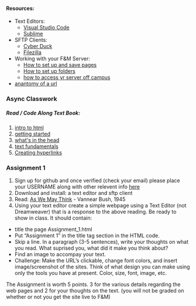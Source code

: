 #### Resources:
* Text Editors:
  * [Visual Studio Code](https://code.visualstudio.com/)
  * [Sublime](https://www.sublimetext.com/)
* SFTP Clients:
  * [Cyber Duck](https://cyberduck.io/)
  * [Filezilla]( https://filezilla-project.org/)
* Working with your F&M Server:
  * [How to set up and save pages](https://fm.hunter.cuny.edu/dept/wp-content/uploads/MEDP150-Support-How-set-up-and-save-pages.pdf)
  * [How to set up folders](https://fm.hunter.cuny.edu/dept/wp-content/uploads/MEDP150-Support-How-to-set-up-folders.pdf)
  * [how to access yr server off campus](https://fm.hunter.cuny.edu/resources/support/accessing-your-undergraduate-home-directory/)
* [anantomy of a url](https://websitebuilders.com/how-to/web-at-a-glance/url-anatomy/)


### Async Classwork
##### Read / Code Along Text Book: 
  1. [intro to html](https://developer.mozilla.org/en-US/docs/Learn/HTML/Introduction_to_HTML)
  2. [getting started](https://developer.mozilla.org/en-US/docs/Learn/HTML/Introduction_to_HTML/Getting_started)
  3. [what's in the head](https://developer.mozilla.org/en-US/docs/Learn/HTML/Introduction_to_HTML/The_head_metadata_in_HTML)
  4. [text fundamentals](https://developer.mozilla.org/en-US/docs/Learn/HTML/Introduction_to_HTML/HTML_text_fundamentals)
  5. [Creating hyperlinks](https://developer.mozilla.org/en-US/docs/Learn/HTML/Introduction_to_HTML/Creating_hyperlinks)

### Assignment 1 
1. Sign up for github and once verified (check your email) please place your USERNAME along with other relevent info [here](https://docs.google.com/spreadsheets/d/1XAi1WY8lXDxufZ65B_hsnxA5Jp3C08EEwkQyk3riEsU/edit?usp=sharing)
2. Download and install: a text editor and sftp client
3. Read: [As We May Think](https://web.mit.edu/STS.035/www/PDFs/think.pdf) - Vannear Bush, 1945
4. Using your text editor create a simple webpage using a Text Editor (not Dreamweaver) that is a response to the above reading.  Be ready to show in class. It should contain:
 * title the page Assignment_1.html
 * Put “Assignment 1” in the title tag section in the HTML code.
 * Skip a line. In a paragraph (3-5 sentences), write your thoughts on what you read. What suprised you, what did it make you think about?
 * Find an image to accompay your text.
 * Challenge: Make the URL’s clickable, change font colors, and insert image/screenshot of the sites. Think of what design you can make using only the tools you have at present. Color, size, font, image, etc.


The Assignment is worth 5 points. 3 for the various details regarding the web pages and 2 for your thoughts on the text. (you will not be graded on whether or not you get the site live to F&M)
